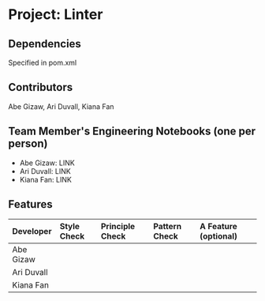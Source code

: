 # Project: Linter

## Dependencies
Specified in pom.xml

## Contributors
Abe Gizaw, Ari Duvall, Kiana Fan

## Team Member's Engineering Notebooks (one per person)
- Abe Gizaw: LINK
- Ari Duvall: LINK
- Kiana Fan: LINK

## Features


| Developer  | Style Check | Principle Check | Pattern Check | A Feature (optional) |
|:-----------|:------------|:----------------|:--------------|:---------------------|
| Abe Gizaw  |             |                 |               |                      |
| Ari Duvall |             |                 |               |                      |
| Kiana Fan  |             |                 |               |                      |

